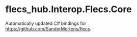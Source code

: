 
# flecs_hub.Interop.Flecs.Core

Automatically updated C# bindings for https://github.com/SanderMertens/flecs.